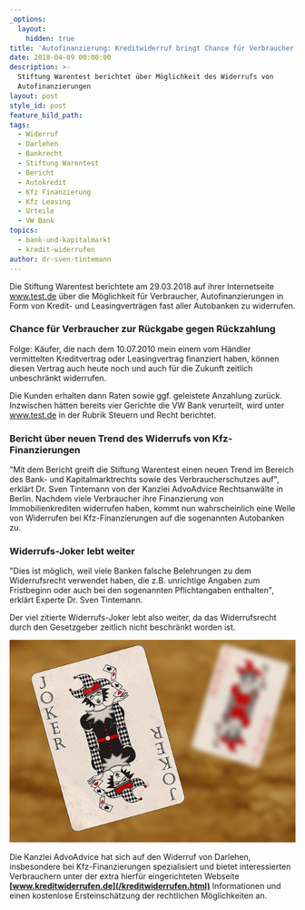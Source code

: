 ```yaml
---
_options:
  layout:
    hidden: true
title: 'Autofinanzierung: Kreditwiderruf bringt Chance für Verbraucher'
date: 2018-04-09 00:00:00
description: >-
  Stiftung Warentest berichtet über Möglichkeit des Widerrufs von
  Autofinanzierungen
layout: post
style_id: post
feature_bild_path:
tags:
  - Widerruf
  - Darlehen
  - Bankrecht
  - Stiftung Warentest
  - Bericht
  - Autokredit
  - Kfz Finanzierung
  - Kfz Leasing
  - Urteile
  - VW Bank
topics:
  - bank-und-kapitalmarkt
  - kredit-widerrufen
author: dr-sven-tintemann
---
```


Die Stiftung Warentest berichtete am 29.03.2018 auf ihrer Internetseite www.test.de &uuml;ber die M&ouml;glichkeit f&uuml;r Verbraucher, Autofinanzierungen in Form von Kredit- und Leasingvertr&auml;gen fast aller Autobanken zu widerrufen.

### Chance f&uuml;r Verbraucher zur R&uuml;ckgabe gegen R&uuml;ckzahlung

Folge: K&auml;ufer, die nach dem 10.07.2010 mein einem vom H&auml;ndler vermittelten Kreditvertrag oder Leasingvertrag finanziert haben, k&ouml;nnen diesen Vertrag auch heute noch und auch f&uuml;r die Zukunft zeitlich unbeschr&auml;nkt widerrufen.

Die Kunden erhalten dann Raten sowie ggf. geleistete Anzahlung zur&uuml;ck. Inzwischen h&auml;tten bereits vier Gerichte die VW Bank verurteilt, wird unter www.test.de in der Rubrik Steuern und Recht berichtet.

### Bericht &uuml;ber neuen Trend des Widerrufs von Kfz-Finanzierungen

"Mit dem Bericht greift die Stiftung Warentest einen neuen Trend im Bereich des Bank- und Kapitalmarktrechts sowie des Verbraucherschutzes auf", erkl&auml;rt Dr. Sven Tintemann von der Kanzlei AdvoAdvice Rechtsanw&auml;lte in Berlin. Nachdem viele Verbraucher ihre Finanzierung von Immobilienkrediten widerrufen haben, kommt nun wahrscheinlich eine Welle von Widerrufen bei Kfz-Finanzierungen auf die sogenannten Autobanken zu.&nbsp;

### Widerrufs-Joker lebt weiter

"Dies ist m&ouml;glich, weil viele Banken falsche Belehrungen zu dem Widerrufsrecht verwendet haben, die z.B. unrichtige Angaben zum Fristbeginn oder auch bei den sogenannten Pflichtangaben enthalten", erkl&auml;rt Experte Dr. Sven Tintemann.

Der viel zitierte Widerrufs-Joker lebt also weiter, da das Widerrufsrecht durch den Gesetzgeber zeitlich nicht beschr&auml;nkt worden ist.

![](/uploads/playing-cards-1068147-640.jpg)

Die Kanzlei AdvoAdvice hat sich auf den Widerruf von Darlehen, insbesondere bei Kfz-Finanzierungen spezialisiert und bietet interessierten Verbrauchern unter der extra hierf&uuml;r eingerichteten Webseite **[www.kreditwiderrufen.de](/kreditwiderrufen.html)** Informationen und einen kostenlose Ersteinsch&auml;tzung der rechtlichen M&ouml;glichkeiten an.

&nbsp;